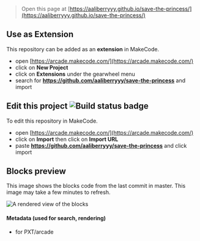  


> Open this page at [https://aaliberryyy.github.io/save-the-princess/](https://aaliberryyy.github.io/save-the-princess/)

## Use as Extension

This repository can be added as an **extension** in MakeCode.

* open [https://arcade.makecode.com/](https://arcade.makecode.com/)
* click on **New Project**
* click on **Extensions** under the gearwheel menu
* search for **https://github.com/aaliberryyy/save-the-princess** and import

## Edit this project ![Build status badge](https://github.com/aaliberryyy/save-the-princess/workflows/MakeCode/badge.svg)

To edit this repository in MakeCode.

* open [https://arcade.makecode.com/](https://arcade.makecode.com/)
* click on **Import** then click on **Import URL**
* paste **https://github.com/aaliberryyy/save-the-princess** and click import

## Blocks preview

This image shows the blocks code from the last commit in master.
This image may take a few minutes to refresh.

![A rendered view of the blocks](https://github.com/aaliberryyy/save-the-princess/raw/master/.github/makecode/blocks.png)

#### Metadata (used for search, rendering)

* for PXT/arcade
<script src="https://makecode.com/gh-pages-embed.js"></script><script>makeCodeRender("{{ site.makecode.home_url }}", "{{ site.github.owner_name }}/{{ site.github.repository_name }}");</script>
